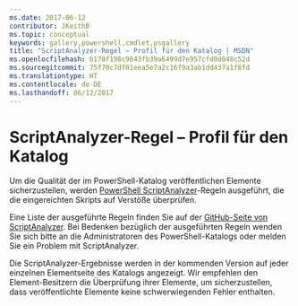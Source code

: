```yaml
---
ms.date: 2017-06-12
contributor: JKeithB
ms.topic: conceptual
keywords: gallery,powershell,cmdlet,psgallery
title: "ScriptAnalyzer-Regel – Profil für den Katalog | MSDN"
ms.openlocfilehash: b178f198c9643fb39a6499d7e957cfd0d848c52d
ms.sourcegitcommit: 75f70c7df01eea5e7a2c16f9a3ab1dd437a1f8fd
ms.translationtype: HT
ms.contentlocale: de-DE
ms.lasthandoff: 06/12/2017
---
```

<a id="scriptanazlyer-rule-profile-for-gallery" class="xliff"></a>
# ScriptAnalyzer-Regel – Profil für den Katalog
Um die Qualität der im PowerShell-Katalog veröffentlichen Elemente sicherzustellen, werden [PowerShell ScriptAnalyzer](https://github.com/PowerShell/PSScriptAnalyzer)-Regeln ausgeführt, die die eingereichten Skripts auf Verstöße überprüfen.

Eine Liste der ausgeführte Regeln finden Sie auf der [GitHub-Seite von ScriptAnalyzer](https://github.com/PowerShell/PSScriptAnalyzer/blob/development/Engine/Settings/PSGallery.psd1).
Bei Bedenken bezüglich der ausgeführten Regeln wenden Sie sich bitte an die Administratoren des PowerShell-Katalogs oder melden Sie ein Problem mit ScriptAnalyzer.

Die ScriptAnalyzer-Ergebnisse werden in der kommenden Version auf jeder einzelnen Elementseite des Katalogs angezeigt. Wir empfehlen den Element-Besitzern die Überprüfung ihrer Elemente, um sicherzustellen, dass veröffentlichte Elemente keine schwerwiegenden Fehler enthalten.

